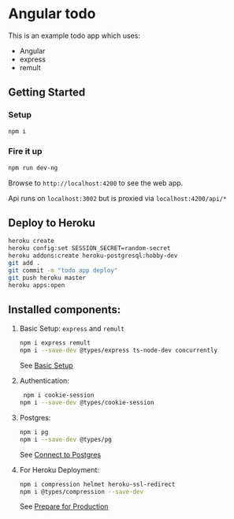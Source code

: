 # Angular todo

This is an example todo app which uses:
* Angular
* express
* remult


## Getting Started
### Setup
```sh
npm i
```

### Fire it up
```sh
npm run dev-ng
```

Browse to `http://localhost:4200` to see the web app.

Api runs on `localhost:3002` but is proxied via `localhost:4200/api/*`


## Deploy to Heroku
```sh
heroku create
heroku config:set SESSION_SECRET=random-secret
heroku addons:create heroku-postgresql:hobby-dev
git add .
git commit -m "todo app deploy"
git push heroku master
heroku apps:open

```

## Installed components:
1. Basic Setup: `express` and `remult`
   ```sh
   npm i express remult
   npm i --save-dev @types/express ts-node-dev concurrently
   ```
   See [Basic Setup](https://remult.dev/tutorials/react/#option-2-step-by-step-setup)
2. Authentication: 
   ```sh
    npm i cookie-session
   npm i --save-dev @types/cookie-session
   ```

3. Postgres:
   ```sh
   npm i pg
   npm i --save-dev @types/pg
   ```
   See [Connect to Postgres](https://remult.dev/tutorials/react/deployment.html#connect-to-postgres)
4. For Heroku Deployment:
   ```sh
   npm i compression helmet heroku-ssl-redirect
   npm i @types/compression --save-dev
   ```
   See [Prepare for Production](https://remult.dev/tutorials/vue/deployment.html#prepare-for-production)
